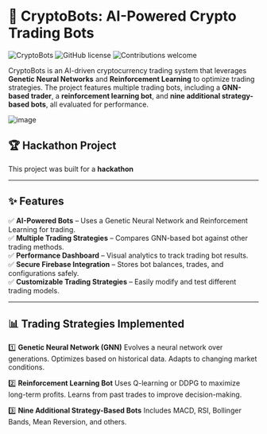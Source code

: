# 🚀 CryptoBots: AI-Powered Crypto Trading Bots

![CryptoBots](https://img.shields.io/github/stars/JoshTheMenace/CryptoBots?style=social)
![GitHub license](https://img.shields.io/github/license/JoshTheMenace/CryptoBots)
![Contributions welcome](https://img.shields.io/badge/contributions-welcome-brightgreen)

CryptoBots is an AI-driven cryptocurrency trading system that leverages **Genetic Neural Networks** and **Reinforcement Learning** to optimize trading strategies. The project features multiple trading bots, including a **GNN-based trader**, a **reinforcement learning bot**, and **nine additional strategy-based bots**, all evaluated for performance.

![image](https://github.com/user-attachments/assets/3cb2e404-040c-428f-aac0-7ac7d9415660)



## 🏆 Hackathon Project
This project was built for a **hackathon**

---

## ✨ Features
✅ **AI-Powered Bots** – Uses a Genetic Neural Network and Reinforcement Learning for trading.  
✅ **Multiple Trading Strategies** – Compares GNN-based bot against other trading methods.  
✅ **Performance Dashboard** – Visual analytics to track trading bot results.  
✅ **Secure Firebase Integration** – Stores bot balances, trades, and configurations safely.  
✅ **Customizable Trading Strategies** – Easily modify and test different trading models.  

---

## 📊 Trading Strategies Implemented
1️⃣ **Genetic Neural Network (GNN)**
    Evolves a neural network over generations.
    Optimizes based on historical data.
    Adapts to changing market conditions.

2️⃣ **Reinforcement Learning Bot**
    Uses Q-learning or DDPG to maximize long-term profits.
    Learns from past trades to improve decision-making.

3️⃣ **Nine Additional Strategy-Based Bots**
    Includes MACD, RSI, Bollinger Bands, Mean Reversion, and others.
